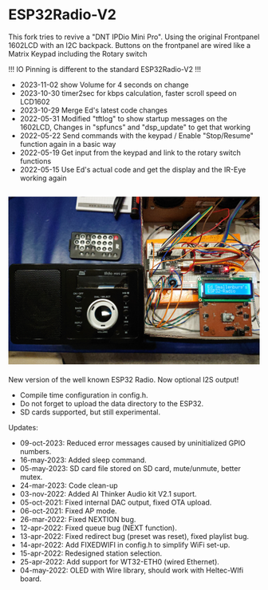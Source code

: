# ESP32Radio-V2
This fork tries to revive a "DNT IPDio Mini Pro".
Using the original Frontpanel 1602LCD with an I2C backpack.
Buttons on the frontpanel are wired like a Matrix Keypad including the Rotary switch

!!! IO Pinning is different to the standard ESP32Radio-V2 !!!

- 2023-11-02 show Volume for 4 seconds on change
- 2023-10-30 timer2sec for kbps calculation, faster scroll speed on LCD1602
- 2023-10-29 Merge Ed's latest code changes
- 2022-05-31 Modified "tftlog" to show startup messages on the 1602LCD, Changes in "spfuncs" and "dsp_update" to get that working
- 2022-05-22 Send commands with the keypad / Enable "Stop/Resume" function again in a basic way
- 2022-05-19 Get input from the keypad and link to the rotary switch functions
- 2022-05-15 Use Ed's actual code and get the display and the IR-Eye working again

![alt text](doc/ESP32_IPdio.jpg)
--------------------------------------------------------------------------------------

New version of the well known ESP32 Radio.  Now optional I2S output!
- Compile time configuration in config.h.
- Do not forget to upload the data directory to the ESP32.
- SD cards supported, but still experimental.

Updates:
- 09-oct-2023: Reduced error messages caused by uninitialized GPIO numbers.
- 16-may-2023: Added sleep command.
- 05-may-2023: SD card file stored on SD card, mute/unmute, better mutex.
- 24-mar-2023: Code clean-up
- 03-nov-2022: Added AI Thinker Audio kit V2.1 suport.
- 05-oct-2021: Fixed internal DAC output, fixed OTA upload.
- 06-oct-2021: Fixed AP mode.
- 26-mar-2022: Fixed NEXTION bug.
- 12-apr-2022: Fixed queue bug (NEXT function).
- 13-apr-2022: Fixed redirect bug (preset was reset), fixed playlist bug.
- 14-apr-2022: Add FIXEDWIFI in config.h to simplify WiFi set-up.
- 15-apr-2022: Redesigned station selection.
- 25-apr-2022: Add support for WT32-ETH0 (wired Ethernet).
- 04-may-2022: OLED with Wire library, should work with Heltec-WIfi board.
